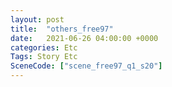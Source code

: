 ```yaml
---
layout: post
title:  "others_free97"
date:   2021-06-26 04:00:00 +0000
categories: Etc
Tags: Story Etc
SceneCode: ["scene_free97_q1_s20"]
---
```

